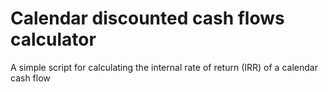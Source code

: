 # Calendar discounted cash flows calculator
A simple script for calculating the internal rate of return (IRR) of a calendar cash flow
